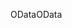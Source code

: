 <span data-ttu-id="31217-101">OData</span><span class="sxs-lookup"><span data-stu-id="31217-101">OData</span></span>
